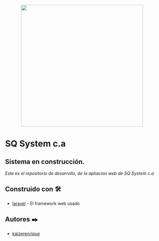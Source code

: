 <p align="center"><a href="http://sqsystemca.com" target="_blank"><img src="https://drive.google.com/uc?export=download&id=1U2M0N-idjNlB8zD8E1Ne0q3eIQ_T4L1Z" width="400"></a></p>

# SQ System c.a

## Sistema en construcción. 
_Este es el repositorio de desarrollo, de la apliacion web de SQ System c.a_

## Construido con 🛠️
* [laravel](https://laravel.com/) - El framework web usado

## Autores ✒️
* [kaizerenrique](https://github.com/kaizerenrique)
